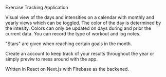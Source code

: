 Exercise Tracking Application

Visual view of the days and intensities on a calendar with monthly and yearly views which can be toggled. 
The color of the day is determined by the intesity. 
Colors can only be updated on days during and prior the current data.
You can record the type of workout and log notes.

"Stars" are given when reaching certain goals in the month.

Create an account to keep track of your results throughout the year or simply previw to mess around with the app.

Written in React on Next.js with Firebase as the backened.

